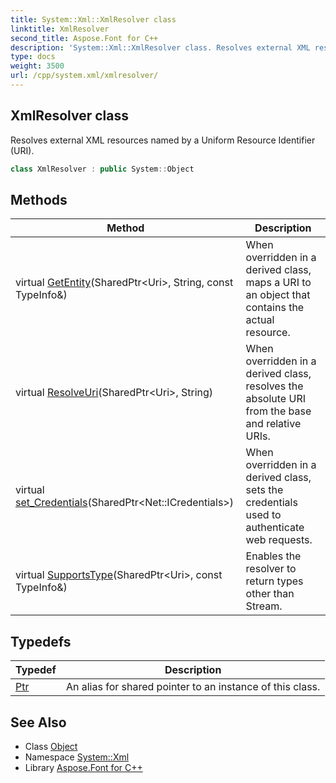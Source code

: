 ```yaml
---
title: System::Xml::XmlResolver class
linktitle: XmlResolver
second_title: Aspose.Font for C++
description: 'System::Xml::XmlResolver class. Resolves external XML resources named by a Uniform Resource Identifier (URI) in C++.'
type: docs
weight: 3500
url: /cpp/system.xml/xmlresolver/
---
```

## XmlResolver class


Resolves external XML resources named by a Uniform Resource Identifier (URI).

```cpp
class XmlResolver : public System::Object
```

## Methods

| Method | Description |
| --- | --- |
| virtual [GetEntity](./getentity/)(SharedPtr\<Uri\>, String, const TypeInfo\&) | When overridden in a derived class, maps a URI to an object that contains the actual resource. |
| virtual [ResolveUri](./resolveuri/)(SharedPtr\<Uri\>, String) | When overridden in a derived class, resolves the absolute URI from the base and relative URIs. |
| virtual [set_Credentials](./set_credentials/)(SharedPtr\<Net::ICredentials\>) | When overridden in a derived class, sets the credentials used to authenticate web requests. |
| virtual [SupportsType](./supportstype/)(SharedPtr\<Uri\>, const TypeInfo\&) | Enables the resolver to return types other than Stream. |
## Typedefs

| Typedef | Description |
| --- | --- |
| [Ptr](./ptr/) | An alias for shared pointer to an instance of this class. |
## See Also

* Class [Object](../../system/object/)
* Namespace [System::Xml](../)
* Library [Aspose.Font for C++](../../)
